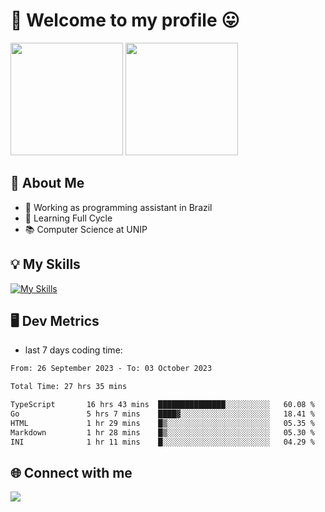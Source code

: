 # 🎉 Welcome to my profile 😛

<div>
  <img height="180em" src="https://github-readme-stats.vercel.app/api?username=VinicciusSantos&show_icons=true&icon_color=fff&include_all_commits=true&count_private=true&bg_color=30,000,000&title_color=fff&text_color=fff"/>
  <img height="180em" src="https://github-readme-stats.vercel.app/api/top-langs/?username=VinicciusSantos&langs_count=8&layout=compact&include_all_commits=true&count_private=true&bg_color=30,000,000&title_color=fff&text_color=fff"/>
</div>

## 📖 About Me
- 🔭 Working as programming assistant in Brazil
- 🌱 Learning Full Cycle
- 📚 Computer Science at UNIP

## 💡 My Skills

[![My Skills](https://skills.thijs.gg/icons?i=angular,react,jest,html,css,sass,bootstrap,ts,js,nodejs,express,git,c,py,postgres,mysql,docker)](https://github.com/VinicciusSantos)

## 🖥️ Dev Metrics

- last 7 days coding time:

<!--START_SECTION:waka-->

```txt
From: 26 September 2023 - To: 03 October 2023

Total Time: 27 hrs 35 mins

TypeScript       16 hrs 43 mins  ███████████████░░░░░░░░░░   60.08 %
Go               5 hrs 7 mins    ████▓░░░░░░░░░░░░░░░░░░░░   18.41 %
HTML             1 hr 29 mins    █▒░░░░░░░░░░░░░░░░░░░░░░░   05.35 %
Markdown         1 hr 28 mins    █▒░░░░░░░░░░░░░░░░░░░░░░░   05.30 %
INI              1 hr 11 mins    █░░░░░░░░░░░░░░░░░░░░░░░░   04.29 %
```

<!--END_SECTION:waka-->

## 🌐 Connect with me

<a href="https://www.linkedin.com/in/vinicius-guedes-b817aa223/"><img src="https://img.shields.io/badge/LinkedIn-0077B5?style=for-the-badge&logo=linkedin&logoColor=white"/></a>

